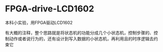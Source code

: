 # FPGA-drive-LCD1602
本科小实验，用FPGA驱动LCD1602

有大概的注释，整个思路就是将状态机的功能分成几个小状态机，控制步骤的、控制动作或者说行为的，还有设计到写入数据的小状态机，再利用且的时序逻辑去约束它
